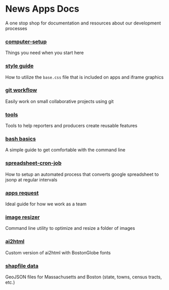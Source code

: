 # News Apps Docs
A one stop shop for documentation and resources about our development processes

### [computer-setup](computer-setup)
Things you need when you start here

### [style guide](https://bostonglobe.github.io/news-apps-style-guide)
How to utilize the `base.css` file that is included on apps and iframe graphics

### [git workflow](git-workflow)
Easily work on small collaborative projects using git

### [tools](tools)
Tools to help reporters and producers create reusable features

### [bash basics](bash-basics)
A simple guide to get comfortable with the command line

### [spreadsheet-cron-job](spreadsheet-cron-job)
How to setup an automated process that converts google spreadsheet to jsonp at regular intervals

### [apps request](apps-request)
Ideal guide for how we work as a team

### [image resizer](image-resizer)
Command line utility to optimize and resize a folder of images

### [ai2html](ai2thml)
Custom version of ai2html with BostonGlobe fonts

### [shapfile data](https://github.com/bostonglobe/shapefiles)
GeoJSON files for Massachusetts and Boston (state, towns, census tracts, etc.)
